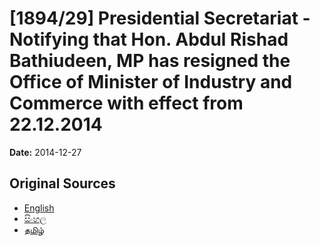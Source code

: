 # [1894/29] Presidential Secretariat - Notifying that Hon. Abdul Rishad Bathiudeen, MP has resigned the Office of Minister of Industry and Commerce with effect from 22.12.2014

**Date:** 2014-12-27

## Original Sources

- [English](https://documents.gov.lk/view/extra-gazettes/2014/12/1894-29_E.pdf)
- [සිංහල](https://documents.gov.lk/view/extra-gazettes/2014/12/1894-29_S.pdf)
- [தமிழ்](https://documents.gov.lk/view/extra-gazettes/2014/12/1894-29_T.pdf)
